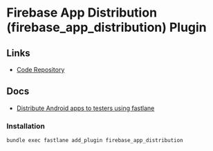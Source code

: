 # Firebase App Distribution (firebase_app_distribution) Plugin

<!--
https://www.udemy.com/course/ios-fastlane/learn/lecture/27346076#overview
https://www.udemy.com/course/ios-fastlane/learn/lecture/27429400#overview
-->

## Links

- [Code Repository](https://github.com/fastlane/fastlane-plugin-firebase_app_distribution)

## Docs

- [Distribute Android apps to testers using fastlane](https://firebase.google.com/docs/app-distribution/android/distribute-fastlane)

### Installation

```sh
bundle exec fastlane add_plugin firebase_app_distribution
```

<!--
FIREBASE_DIST_SERVICE_ACCOUNT_FILE = ""
FIREBASE_APP_ID     = ""
FIREBASE_TEST_GROUP = ""
FIREBASE_TESTERS    = ""
-->

<!--
desc "TODO"
lane :firebase do

  buildAdHoc

  firebase_app_distribution(
    app: ENV["FIREBASE_APP_ID"],
    testers: ENV["FIREBASE_TESTERS"],
    groups: ENV["FIREBASE_TEST_GROUP"],
    ipa_path: lane_context[SharedValues::IPA_OUTPUT_PATH],
    release_notes_file: "fastlane/release_notes.txt",
    service_credentials_file: ENV["FIREBASE_DIST_SERVICE_ACCOUNT_FILE"]
  )
end
-->

